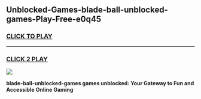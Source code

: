 
## Unblocked-Games-blade-ball-unblocked-games-Play-Free-e0q45
<h3>
<a href="https://premium76.site?title=blade-ball-unblocked-games&ref=18A1">CLICK TO PLAY</a></h3>
<hr>

<h3>
<a href="https://premium76.site?title=blade-ball-unblocked-games&ref=18A1">CLICK 2 PLAY</a>
  
</h3>

<a href="https://premium76.site?title=blade-ball-unblocked-games&ref=18A1"><img src="https://clearcache.store/games.png"></a>


**blade-ball-unblocked-games games unblocked: Your Gateway to Fun and Accessible Online Gaming**

